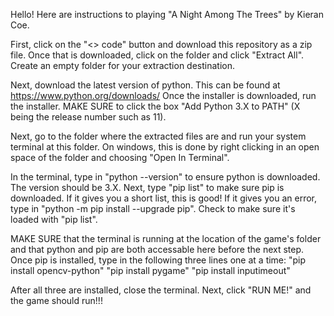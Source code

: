 Hello! Here are instructions to playing "A Night Among The Trees" by Kieran Coe.

First, click on the "<> code" button and download this repository as a zip file.
Once that is downloaded, click on the folder and click "Extract All". Create an empty folder for your extraction destination.

Next, download the latest version of python. This can be found at https://www.python.org/downloads/
Once the installer is downloaded, run the installer. MAKE SURE to click the box "Add Python 3.X to PATH" (X being the release number such as 11).

Next, go to the folder where the extracted files are and run your system terminal at this folder.
On windows, this is done by right clicking in an open space of the folder and choosing "Open In Terminal".

In the terminal, type in "python --version" to ensure python is downloaded. The version should be 3.X.
Next, type "pip list" to make sure pip is downloaded. If it gives you a short list, this is good! If it gives you an error, type in "python -m pip install --upgrade pip". Check to make sure it's loaded with "pip list".

MAKE SURE that the terminal is running at the location of the game's folder and that python and pip are both accessable here before the next step.
Once pip is installed, type in the following three lines one at a time:
"pip install opencv-python"
"pip install pygame"
"pip install inputimeout"

After all three are installed, close the terminal.
Next, click "RUN ME!" and the game should run!!!
